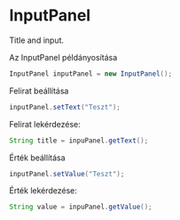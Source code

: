 # InputPanel

Title and input.

Az InputPanel példányosítása

```java
InputPanel inputPanel = new InputPanel();
```

Felirat beállítása

```java
inputPanel.setText("Teszt");
```

Felirat lekérdezése:

```java
String title = inpuPanel.getText();
```

Érték beállítása

```java
inputPanel.setValue("Teszt");
```

Érték lekérdezése:

```java
String value = inpuPanel.getValue();
```
